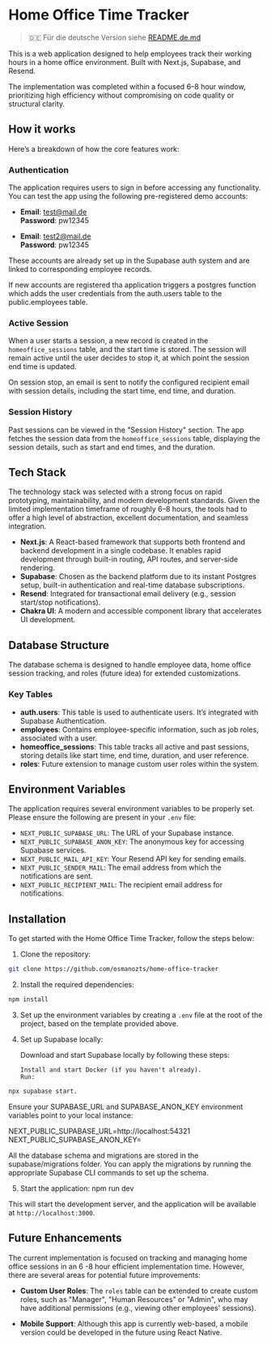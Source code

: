 # Home Office Time Tracker

> 🇩🇪 Für die deutsche Version siehe [README.de.md](./README.de.md)

This is a web application designed to help employees track their working hours in a home office environment. Built with Next.js, Supabase, and Resend.

The implementation was completed within a focused 6–8 hour window, prioritizing high efficiency without compromising on code quality or structural clarity.

## How it works

Here’s a breakdown of how the core features work:

### Authentication

The application requires users to sign in before accessing any functionality. You can test the app using the following pre-registered demo accounts:

- **Email**: test@mail.de  
  **Password**: pw12345

- **Email**: test2@mail.de  
  **Password**: pw12345

These accounts are already set up in the Supabase auth system and are linked to corresponding employee records.

If new accounts are registered tha application triggers a postgres function which adds the user credentials from the auth.users table to the public.employees table.

### Active Session

When a user starts a session, a new record is created in the `homeoffice_sessions` table, and the start time is stored. The session will remain active until the user decides to stop it, at which point the session end time is updated.

On session stop, an email is sent to notify the configured recipient email with session details, including the start time, end time, and duration.

### Session History

Past sessions can be viewed in the "Session History" section. The app fetches the session data from the `homeoffice_sessions` table, displaying the session details, such as start and end times, and the duration.

## Tech Stack

The technology stack was selected with a strong focus on rapid prototyping, maintainability, and modern development standards. Given the limited implementation timeframe of roughly 6–8 hours, the tools had to offer a high level of abstraction, excellent documentation, and seamless integration.

- **Next.js**: A React-based framework that supports both frontend and backend development in a single codebase. It enables rapid development through built-in routing, API routes, and server-side rendering.
- **Supabase**: Chosen as the backend platform due to its instant Postgres setup, built-in authentication and real-time database subscriptions.
- **Resend**: Integrated for transactional email delivery (e.g., session start/stop notifications).
- **Chakra UI**: A modern and accessible component library that accelerates UI development.

## Database Structure

The database schema is designed to handle employee data, home office session tracking, and roles (future idea) for extended customizations.

### Key Tables

- **auth.users**: This table is used to authenticate users. It’s integrated with Supabase Authentication.
- **employees**: Contains employee-specific information, such as job roles, associated with a user.
- **homeoffice_sessions**: This table tracks all active and past sessions, storing details like start time, end time, duration, and user reference.
- **roles**: Future extension to manage custom user roles within the system.

## Environment Variables

The application requires several environment variables to be properly set. Please ensure the following are present in your `.env` file:

- `NEXT_PUBLIC_SUPABASE_URL`: The URL of your Supabase instance.
- `NEXT_PUBLIC_SUPABASE_ANON_KEY`: The anonymous key for accessing Supabase services.
- `NEXT_PUBLIC_MAIL_API_KEY`: Your Resend API key for sending emails.
- `NEXT_PUBLIC_SENDER_MAIL`: The email address from which the notifications are sent.
- `NEXT_PUBLIC_RECIPIENT_MAIL`: The recipient email address for notifications.

## Installation

To get started with the Home Office Time Tracker, follow the steps below:

1. Clone the repository:

```bash
git clone https://github.com/osmanozts/home-office-tracker
```

2.  Install the required dependencies:

```bash
npm install
```

3.  Set up the environment variables by creating a `.env` file at the root of the project, based on the template provided above.

4.  Set up Supabase locally:

    Download and start Supabase locally by following these steps:

        Install and start Docker (if you haven't already).
        Run:

```bash
npx supabase start.
```

Ensure your SUPABASE_URL and SUPABASE_ANON_KEY environment variables point to your local instance:

NEXT_PUBLIC_SUPABASE_URL=http://localhost:54321
NEXT_PUBLIC_SUPABASE_ANON_KEY=<your-anon-key>

All the database schema and migrations are stored in the supabase/migrations folder. You can apply the migrations by running the appropriate Supabase CLI commands to set up the schema.

5. Start the application: npm run dev

This will start the development server, and the application will be available at `http://localhost:3000`.

## Future Enhancements

The current implementation is focused on tracking and managing home office sessions in an 6 -8 hour efficient implementation time. However, there are several areas for potential future improvements:

- **Custom User Roles**: The `roles` table can be extended to create custom roles, such as "Manager", "Human Resources" or "Admin", who may have additional permissions (e.g., viewing other employees' sessions).

- **Mobile Support**: Although this app is currently web-based, a mobile version could be developed in the future using React Native.
